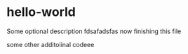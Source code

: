 # hello-world
Some optional description
fdsafadsfas now finishing this file

some other additoiinal codeee
